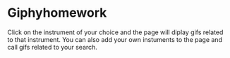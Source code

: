 # Giphyhomework
Click on the instrument of your choice and the page will diplay gifs related to that instrument. You can also add your own instuments to the page and call gifs related to your search.
